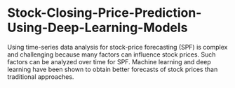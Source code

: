 # Stock-Closing-Price-Prediction-Using-Deep-Learning-Models
Using time-series data analysis for stock-price forecasting (SPF) is complex and challenging because many factors can influence stock prices. Such factors can be analyzed over time for SPF. Machine learning and deep learning have been shown to obtain better forecasts of stock prices than traditional approaches.
